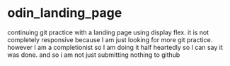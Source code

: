 # odin_landing_page
continuing git practice with a landing page using display flex.
it is not completely responsive because I am just looking for more git practice.
however I am a completionist so I am doing it half heartedly so I can say it was done. and so i am not just submitting nothing to github